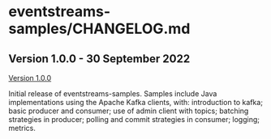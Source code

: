 # eventstreams-samples/CHANGELOG.md

## Version 1.0.0 - 30 September 2022

[Version 1.0.0](./releases/tag/v1.0.0)

Initial release of eventstreams-samples. Samples include Java implementations using the Apache Kafka clients,
with: introduction to kafka; basic producer and consumer; use of admin client with topics;
batching strategies in producer; polling and commit strategies in consumer; logging; metrics.
